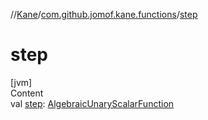 //[Kane](../index.md)/[com.github.jomof.kane.functions](index.md)/[step](step.md)



# step  
[jvm]  
Content  
val [step](step.md): [AlgebraicUnaryScalarFunction](../com.github.jomof.kane.impl.functions/-algebraic-unary-scalar-function/index.md)  



